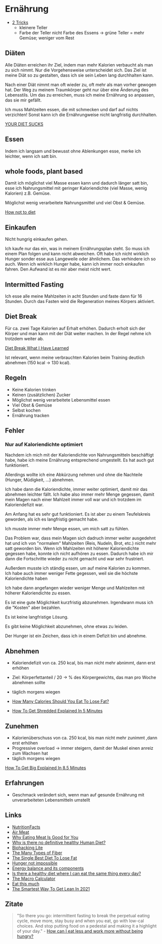# Ernährung

- [2 Tricks](https://jamesclear.com/feeling-fat)
    + kleinere Teller
    + Farbe der Teller nicht Farbe des Essens -> grüne Teller = mehr Gemüse; weniger vom Rest

## Diäten

Alle Diäten erreichen ihr Ziel, indem man mehr Kalorien verbaucht als man zu sich nimmt. Nur die Vorgehensweise unterscheidet sich.
Das Ziel ist meine Diät so zu gestalten, dass ich sie sein Leben lang durchhalten kann.

Nach einer Diät nimmt man oft wieder zu, oft mehr als man vorher gewogen hat.
Der Weg zu meinem Traumkörper geht nur über eine Änderung des Lebensstils.
Um das zu erreichen, muss ich meine Ernährung so anpassen, das sie mir gefällt. 

Ich muss Mahlzeiten essen, die mit schmecken und darf auf nichts verzichten! Sonst kann ich die Ernährungweise nicht langfristig durchhalten.

[YOUR DIET SUCKS](https://www.youtube.com/watch?v=V_qBqFNThXI)

## Essen

Indem ich langsam und bewusst ohne Ablenkungen esse, merke ich leichter, wenn ich satt bin.

## whole foods, plant based

Damit ich möglichst viel Masse essen kann und dadurch länger satt bin, esse ich Nahrungsmittel mit geringer Kaloriendichte (viel Masse, wenig Kalorien) z.B. Gemüse.

Möglichst wenig verarbeitete Nahrungsmittel und viel Obst & Gemüse.

[How not to diet](https://www.goodreads.com/book/show/43252570-how-not-to-diet)

## Einkaufen

Nicht hungrig einkaufen gehen.

Ich kaufe nur das ein, was in meinem Ernährungsplan steht. So muss ich einem Plan folgen und kann nicht abweichen.
Oft habe ich nicht wirklich Hunger sonder esse aus Langeweile oder ähnlichem. Das verhindere ich so auch. Wenn ich wirklich Hunger habe, kann ich immer noch einkaufen fahren. Den Aufwand ist es mir aber meist nicht wert.

## Intermitted Fasting

Ich esse alle meine Mahlzeiten in acht Stunden und faste dann für 16 Stunden.
Durch das Fasten wird die Regeneration meines Körpers aktiviert.

## Diet Break

Für ca. zwei Tage Kalorien auf Erhalt erhöhen. Dadurch erholt sich der Körper und man kann mit der Diät weiter machen. In der Regel nehme ich trotzdem weiter ab.

[Diet Break What I Have Learned](https://www.youtube.com/watch?v=nf6H4_R5Zxs)

Ist relevant, wenn meine verbrauchten Kalorien beim Training deutlich abnehmen (150 kcal -> 130 kcal).

## Regeln

- Keine Kalorien trinken
- Keinen (zusätzlichen) Zucker
- Möglichst wenig verarbeitete Lebensmittel essen
- Viel Obst & Gemüse
- Selbst kochen
- Ernährung tracken

## Fehler

### Nur auf Kaloriendichte optimiert

Nachdem ich mich mit der Kaloriendichte von Nahrungsmitteln beschäftigt habe, habe ich meine Ernährung entsprechend umgestellt. Es hat auch gut funktioniert.

Allerdings wollte ich eine Abkürzung nehmen und ohne die Nachteile (Hunger, Müdigkeit, ...) abnehmen.

Ich habe dann die Kaloriendichte, immer weiter optimiert, damit mir das abnehmen leichter fällt. Ich habe also immer mehr Menge gegessen, damit mein Magen nach einer Mahlzeit immer voll war und ich trotzdem im Kaloriendefizit war.

Am Anfang hat es sehr gut funktioniert. Es ist aber zu einem Teufelskreis geworden, als ich es langfristig gemacht habe.

Ich musste immer mehr Menge essen, um mich satt zu fühlen.

Das Problem war, dass mein Magen sich dadruch immer weiter ausgedehnt hat und ich von "normalem" Mahlzeiten (Reis, Nudeln, Brot, etc.) nicht mehr satt geworden bin. Wenn ich Mahlzeiten mit höherer Kaloriendichte gegessen habe, konnte ich nicht aufhören zu essen. Dadurch habe ich mir dann die Fortschritte wieder zu nicht gemacht und war sehr frustriert.

Außerdem musste ich ständig essen, um auf meine Kalorien zu kommen.
Ich habe auch immer weniger Fette gegessen, weil sie die höchste Kaloriendichte haben

Ich habe dann angefangen wieder weniger Menge und Mahlzeiten mit höherer Kaloriendichte zu essen.

Es ist eine gute Möglichkeit kurzfristig abzunehmen. Irgendwann muss ich die "Kosten" aber bezahlen.

Es ist keine langfristige Lösung. 

Es gibt keine Möglichkeit abzunehmen, ohne etwas zu leiden. 

Der Hunger ist ein Zeichen, dass ich in einem Defizit bin und abnehme.

## Abnehmen

- Kaloriendefizit von ca. 250 kcal, bis man nicht mehr abnimmt, dann erst erhöhen
- Ziel: Körperfettanteil / 20 -> % des Körpergewichts, das man pro Woche abnehmen sollte
- täglich morgens wiegen

- [How Many Calories Should You Eat To Lose Fat?](https://www.youtube.com/watch?v=rBUsZvMD-Qk)
- [How To Get Shredded Explained In 5 Minutes](https://www.youtube.com/watch?v=m9RVTdZhysY)

## Zunehmen

- Kalorienüberschuss von ca. 250 kcal, bis man nicht mehr zunimmt ,dann erst erhöhen
- Progressive overload -> immer steigern, damit der Muskel einen anreiz zum Wachsen hat
- täglich morgens wiegen

[How To Get Big Explained In 8.5 Minutes](https://www.youtube.com/watch?v=wqDRJFZk2GM)

## Erfahrungen

- Geschmack verändert sich, wenn man auf gesunde Ernährung mit unverarbeiteten Lebensmitteln umstellt

## Links

- [NutritionFacts](https://nutritionfacts.org/)
- [Air Meat](https://www.businessinsider.de/international/air-meat-alternative-startup-nasa-2019-11/?r=US&IR=T)
- [Why Eating Meat Is Good for You](https://chriskresser.com/why-eating-meat-is-good-for-you/)
- [Why is there no definitive healthy Human Diet?](https://www.reddit.com/r/nutrition/comments/h7jxvp/why_is_there_no_definitive_healthy_human_diet/fulo6b0/?utm_source=share&utm_medium=web2x)
- [Biohacking Lite](https://karpathy.github.io/2020/06/11/biohacking-lite/)
- [The Many Types of Fiber](https://chriskresser.com/types-of-dietary-fiber/)
- [The Single Best Diet To Lose Fat](https://www.youtube.com/watch?v=viYVoULXFgo&feature=share)
- [Hunger not impossible](https://www.notimpossible.com/projects/hunger-not-impossible)
- [Energy balance and its components](https://www.ncbi.nlm.nih.gov/pmc/articles/PMC3302369/pdf/ajcn9540989.pdf)
- [Is there a healthy diet where I can eat the same thing every day?](https://qr.ae/pNafav)
- [The Macro Calculator](https://rippedbody.com/macro-calculator/)
- [Eat this much](https://www.eatthismuch.com/)
- [The Smartest Way To Get Lean In 2021](https://www.youtube.com/watch?v=d8V9ZaSq9Oc&feature=share)

## Zitate

> "So there you go: intermittent fasting to break the perpetual eating cycle, move more, stay busy and when you eat, go with low-cal choices. And stop putting food on a pedestal and making it a highlight of your day." - [How can I eat less and work more without being hungry?](https://www.quora.com/How-can-I-eat-less-and-work-more-without-being-hungry?top_ans=185867526)
